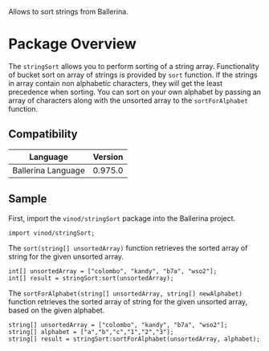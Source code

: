 Allows to sort strings from Ballerina.

# Package Overview

The `stringSort` allows you to perform sorting of a string array. Functionality of bucket sort on array of strings is provided by `sort` function. If the strings in array contain non alphabetic characters, they will get the least precedence when sorting. You can sort on your own alphabet by passing an array of characters along with the unsorted array to the `sortForAlphabet` function.

## Compatibility

|      Language                           |       Version                  |
|  :---------------------------:  |  :---------------------------: |
|  Ballerina Language             |   0.975.0                      |

## Sample

First, import the `vinod/stringSort` package into the Ballerina project.

```ballerina
import vinod/stringSort;
```

The `sort(string[] unsortedArray)` function retrieves the sorted array of string for the given unsorted array.
```ballerina
int[] unsortedArray = ["colombo", "kandy", "b7a", "wso2"];
int[] result = stringSort:sort(unsortedArray);
```
The `sortForAlphabet(string[] unsortedArray, string[] newAlphabet)` function retrieves the sorted array of string for the given unsorted array, based on the given alphabet.
```ballerina
string[] unsortedArray = ["colombo", "kandy", "b7a", "wso2"];
string[] alphabet = ["a","b","c","1","2","3"];
string[] result = stringSort:sortForAlphabet(unsortedArray, alphabet);
```
